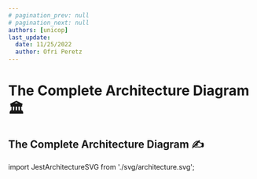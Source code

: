 ```yaml
---
# pagination_prev: null
# pagination_next: null
authors: [unicop]
last_update:
  date: 11/25/2022
  author: Ofri Peretz
---
```


# The Complete Architecture Diagram 🏛

## The Complete Architecture Diagram ✍️

import JestArchitectureSVG from './svg/architecture.svg';

<JestArchitectureSVG />
